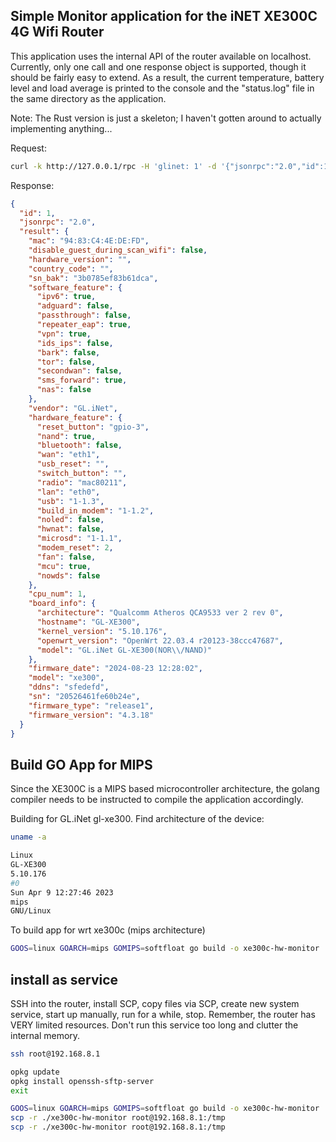 ## Simple Monitor application for the iNET XE300C 4G Wifi Router 
This application uses the internal API of the router available on localhost. Currently, only one call and one response object is supported, though it should be fairly easy to extend. As a result, the current temperature, battery level and load average is printed to the console and the "status.log" file in the same directory as the application. 

Note: The Rust version is just a skeleton; I haven't gotten around to actually implementing anything...

Request: 
```sh
curl -k http://127.0.0.1/rpc -H 'glinet: 1' -d '{"jsonrpc":"2.0","id":1,"method":"call","params":["","system","get_info"]}'
```

Response: 
```json
{
  "id": 1,
  "jsonrpc": "2.0",
  "result": {
    "mac": "94:83:C4:4E:DE:FD",
    "disable_guest_during_scan_wifi": false,
    "hardware_version": "",
    "country_code": "",
    "sn_bak": "3b0785ef83b61dca",
    "software_feature": {
      "ipv6": true,
      "adguard": false,
      "passthrough": false,
      "repeater_eap": true,
      "vpn": true,
      "ids_ips": false,
      "bark": false,
      "tor": false,
      "secondwan": false,
      "sms_forward": true,
      "nas": false
    },
    "vendor": "GL.iNet",
    "hardware_feature": {
      "reset_button": "gpio-3",
      "nand": true,
      "bluetooth": false,
      "wan": "eth1",
      "usb_reset": "",
      "switch_button": "",
      "radio": "mac80211",
      "lan": "eth0",
      "usb": "1-1.3",
      "build_in_modem": "1-1.2",
      "noled": false,
      "hwnat": false,
      "microsd": "1-1.1",
      "modem_reset": 2,
      "fan": false,
      "mcu": true,
      "nowds": false
    },
    "cpu_num": 1,
    "board_info": {
      "architecture": "Qualcomm Atheros QCA9533 ver 2 rev 0",
      "hostname": "GL-XE300",
      "kernel_version": "5.10.176",
      "openwrt_version": "OpenWrt 22.03.4 r20123-38ccc47687",
      "model": "GL.iNet GL-XE300(NOR\\/NAND)"
    },
    "firmware_date": "2024-08-23 12:28:02",
    "model": "xe300",
    "ddns": "sfedefd",
    "sn": "20526461fe60b24e",
    "firmware_type": "release1",
    "firmware_version": "4.3.18"
  }
}
```

## Build GO App for MIPS 
Since the XE300C is a MIPS based microcontroller architecture, the golang compiler needs to be instructed to compile the application accordingly. 

Building for GL.iNet gl-xe300. Find architecture of the device: 
```sh
uname -a

Linux 
GL-XE300 
5.10.176 
#0
Sun Apr 9 12:27:46 2023 
mips 
GNU/Linux
```

To build app for wrt xe300c (mips architecture)
```sh
GOOS=linux GOARCH=mips GOMIPS=softfloat go build -o xe300c-hw-monitor 
```

## install as service
SSH into the router, install SCP, copy files via SCP, create new system service, start up manually, run for a while, stop. 
Remember, the router has VERY limited resources. Don't run this service too long and clutter the internal memory. 

```sh
ssh root@192.168.8.1

opkg update
opkg install openssh-sftp-server
exit

GOOS=linux GOARCH=mips GOMIPS=softfloat go build -o xe300c-hw-monitor
scp -r ./xe300c-hw-monitor root@192.168.8.1:/tmp
scp -r ./xe300c-hw-monitor root@192.168.8.1:/tmp

```